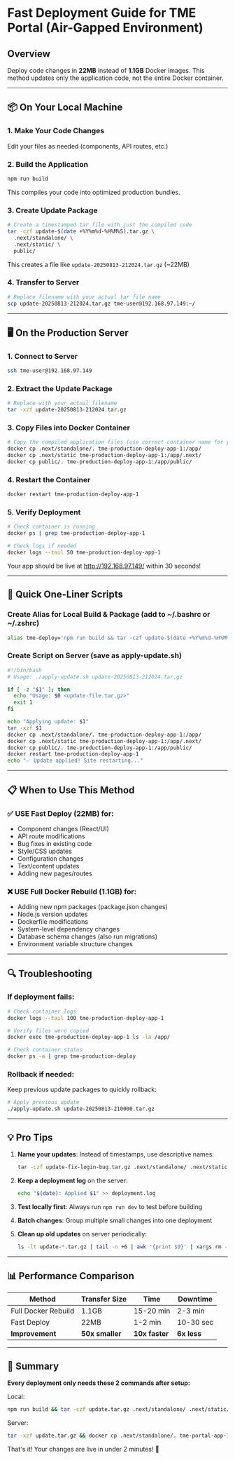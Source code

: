 # Fast Deployment Guide for TME Portal (Air-Gapped Environment)

## Overview
Deploy code changes in **22MB** instead of **1.1GB** Docker images. This method updates only the application code, not the entire Docker container.

---

## 📦 On Your Local Machine

### 1. Make Your Code Changes
Edit your files as needed (components, API routes, etc.)

### 2. Build the Application
```bash
npm run build
```
This compiles your code into optimized production bundles.

### 3. Create Update Package
```bash
# Create a timestamped tar file with just the compiled code
tar -czf update-$(date +%Y%m%d-%H%M%S).tar.gz \
  .next/standalone/ \
  .next/static/ \
  public/
```
This creates a file like `update-20250813-212024.tar.gz` (~22MB)

### 4. Transfer to Server
```bash
# Replace filename with your actual tar file name
scp update-20250813-212024.tar.gz tme-user@192.168.97.149:~/
```

---

## 🖥️ On the Production Server

### 1. Connect to Server
```bash
ssh tme-user@192.168.97.149
```

### 2. Extract the Update Package
```bash
# Replace with your actual filename
tar -xzf update-20250813-212024.tar.gz
```

### 3. Copy Files into Docker Container
```bash
# Copy the compiled application files (use correct container name for your deployment)
docker cp .next/standalone/. tme-production-deploy-app-1:/app/
docker cp .next/static tme-production-deploy-app-1:/app/.next/
docker cp public/. tme-production-deploy-app-1:/app/public/
```

### 4. Restart the Container
```bash
docker restart tme-production-deploy-app-1
```

### 5. Verify Deployment
```bash
# Check container is running
docker ps | grep tme-production-deploy-app-1

# Check logs if needed
docker logs --tail 50 tme-production-deploy-app-1
```

Your app should be live at http://192.168.97.149/ within 30 seconds!

---

## 🚀 Quick One-Liner Scripts

### Create Alias for Local Build & Package (add to ~/.bashrc or ~/.zshrc)
```bash
alias tme-deploy='npm run build && tar -czf update-$(date +%Y%m%d-%H%M%S).tar.gz .next/standalone/ .next/static/ public/ && echo "Package ready: $(ls -lh update-*.tar.gz | tail -1)"'
```

### Create Script on Server (save as apply-update.sh)
```bash
#!/bin/bash
# Usage: ./apply-update.sh update-20250813-212024.tar.gz

if [ -z "$1" ]; then
  echo "Usage: $0 <update-file.tar.gz>"
  exit 1
fi

echo "Applying update: $1"
tar -xzf $1
docker cp .next/standalone/. tme-production-deploy-app-1:/app/
docker cp .next/static tme-production-deploy-app-1:/app/.next/
docker cp public/. tme-production-deploy-app-1:/app/public/
docker restart tme-production-deploy-app-1
echo "✅ Update applied! Site restarting..."
```

---

## 📋 When to Use This Method

### ✅ USE Fast Deploy (22MB) for:
- Component changes (React/UI)
- API route modifications
- Bug fixes in existing code
- Style/CSS updates
- Configuration changes
- Text/content updates
- Adding new pages/routes

### ❌ USE Full Docker Rebuild (1.1GB) for:
- Adding new npm packages (package.json changes)
- Node.js version updates
- Dockerfile modifications
- System-level dependency changes
- Database schema changes (also run migrations)
- Environment variable structure changes

---

## 🔍 Troubleshooting

### If deployment fails:
```bash
# Check container logs
docker logs --tail 100 tme-production-deploy-app-1

# Verify files were copied
docker exec tme-production-deploy-app-1 ls -la /app/

# Check container status
docker ps -a | grep tme-production-deploy
```

### Rollback if needed:
Keep previous update packages to quickly rollback:
```bash
# Apply previous update
./apply-update.sh update-20250813-210000.tar.gz
```

---

## 💡 Pro Tips

1. **Name your updates**: Instead of timestamps, use descriptive names:
   ```bash
   tar -czf update-fix-login-bug.tar.gz .next/standalone/ .next/static/ public/
   ```

2. **Keep a deployment log** on the server:
   ```bash
   echo "$(date): Applied $1" >> deployment.log
   ```

3. **Test locally first**: Always run `npm run dev` to test before building

4. **Batch changes**: Group multiple small changes into one deployment

5. **Clean up old updates** on server periodically:
   ```bash
   ls -lt update-*.tar.gz | tail -n +6 | awk '{print $9}' | xargs rm -f
   ```

---

## 📊 Performance Comparison

| Method | Transfer Size | Time | Downtime |
|--------|--------------|------|----------|
| Full Docker Rebuild | 1.1GB | 15-20 min | 2-3 min |
| Fast Deploy | 22MB | 1-2 min | 10-30 sec |
| **Improvement** | **50x smaller** | **10x faster** | **6x less** |

---

## 🎯 Summary

**Every deployment only needs these 2 commands after setup:**

Local:
```bash
npm run build && tar -czf update.tar.gz .next/standalone/ .next/static/ public/
```

Server:
```bash
tar -xzf update.tar.gz && docker cp .next/standalone/. tme-portal-app-1:/app/ && docker cp .next/static tme-portal-app-1:/app/.next/ && docker cp public/. tme-portal-app-1:/app/public/ && docker restart tme-portal-app-1
```

That's it! Your changes are live in under 2 minutes! 🚀
